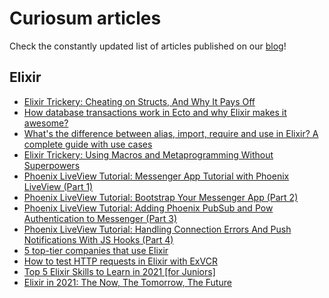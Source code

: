 # Curiosum articles

Check the constantly updated list of articles published on our [blog](https://curiosum.dev/blog)!

## Elixir

- [Elixir Trickery: Cheating on Structs, And Why It Pays Off](https://curiosum.dev/blog/elixir-trickery-cheating-on-structs)
- [How database transactions work in Ecto and why Elixir makes it awesome?](https://curiosum.dev/blog/elixir-ecto-database-transactions)
- [What's the difference between alias, import, require and use in Elixir? A complete guide with use cases](https://curiosum.dev/blog/alias-import-require-use-in-elixir)
- [Elixir Trickery: Using Macros and Metaprogramming Without Superpowers](https://curiosum.dev/blog/elixir-trickery-using-macros-metaprogramming)
- [Phoenix LiveView Tutorial: Messenger App Tutorial with Phoenix LiveView (Part 1)](https://curiosum.dev/blog/elixir-phoenix-liveview-messenger-part-1)
- [Phoenix LiveView Tutorial: Bootstrap Your Messenger App (Part 2)](https://curiosum.dev/blog/elixir-phoenix-liveview-messenger-part-2)
- [Phoenix LiveView Tutorial: Adding Phoenix PubSub and Pow Authentication to Messenger (Part 3)](https://curiosum.dev/blog/elixir-phoenix-liveview-messenger-part-3)
- [Phoenix LiveView Tutorial: Handling Connection Errors And Push Notifications With JS Hooks (Part 4)](https://curiosum.dev/blog/elixir-phoenix-liveview-messenger-part-4)
- [5 top-tier companies that use Elixir](https://curiosum.dev/blog/5-top-tier-companies-that-use-Elixir)
- [How to test HTTP requests in Elixir with ExVCR](https://curiosum.dev/blog/test-http-requests-in-elixir-with-exvcr)
- [Top 5 Elixir Skills to Learn in 2021 [for Juniors]](https://curiosum.dev/blog/elixir-key-skills-junior)
- [Elixir in 2021: The Now, The Tomorrow, The Future](https://curiosum.dev/blog/elixir-2021-now-and-future)

